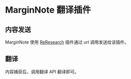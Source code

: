 #  MarginNote 翻译插件

## 内容发送

MarginNote 使用 [ReResearch](https://bbs.marginnote.com.cn/t/topic/7069/5) 插件通过 url 调用发送给该插件。

## 翻译

内容捕获后，调用翻译 API 翻译即可。

